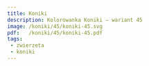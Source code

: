 ```yaml
---
title: Koniki
description: Kolorowanka Koniki – wariant 45
image: /koniki/45/koniki-45.svg
pdf:   /koniki/45/koniki-45.pdf
tags:
 - zwierzeta
 - koniki
---
```

